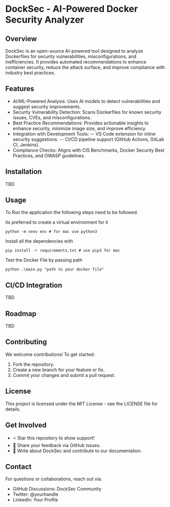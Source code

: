 # DockSec - AI-Powered Docker Security Analyzer

## Overview
DockSec is an open-source AI-powered tool designed to analyze Dockerfiles for security vulnerabilities, misconfigurations, and inefficiencies. It provides automated recommendations to enhance container security, reduce the attack surface, and improve compliance with industry best practices.

## Features
- AI/ML-Powered Analysis: Uses AI models to detect vulnerabilities and suggest security improvements.
- Security Vulnerability Detection: Scans Dockerfiles for known security issues, CVEs, and misconfigurations.
- Best Practice Recommendations: Provides actionable insights to enhance security, minimize image size, and improve efficiency.
- Integration with Development Tools:
-- VS Code extension for inline security suggestions.
-- CI/CD pipeline support (GitHub Actions, GitLab CI, Jenkins).
- Compliance Checks: Aligns with CIS Benchmarks, Docker Security Best Practices, and OWASP guidelines.

## Installation
TBD

## Usage
To Run the application the following steps need to be followed.

its preferred to create a virtual environment for it 

```
python -m venv env # for mac use python3
```

Install all the dependencies with 

```
pip install -r requirements.txt # use pip3 for mac
```

Test the Docker File by passing path 

```
python .\main.py "path to your docker file"
```
## CI/CD Integration
TBD

## Roadmap
TBD

## Contributing
We welcome contributions! To get started:
1. Fork the repository.
2. Create a new branch for your feature or fix.
3. Commit your changes and submit a pull request.

## License
This project is licensed under the MIT License - see the LICENSE file for details.

## Get Involved
- ⭐ Star this repository to show support!
- 📢 Share your feedback via GitHub Issues.
- 📝 Write about DockSec and contribute to our documentation.

## Contact
For questions or collaborations, reach out via:
- GitHub Discussions: DockSec Community
- Twitter: @yourhandle
- LinkedIn: Your Profile
